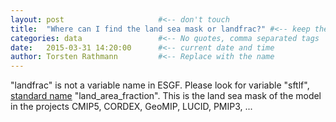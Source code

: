 ```yaml
---
layout: post                     #<-- don't touch
title:  "Where can I find the land sea mask or landfrac?" #<-- keep the quotes " ... "
categories: data                 #<-- No quotes, comma separated tags
date:   2015-03-31 14:20:00      #<-- current date and time
author: Torsten Rathmann         #<-- Replace with the name
---
```


"landfrac" is not a variable name in ESGF. Please look for variable "sftlf", [standard name][CF] "land_area_fraction". This is the land sea mask of the model in the projects CMIP5, CORDEX, GeoMIP, LUCID, PMIP3, ...

[CF]: http://cfconventions.org/standard-names.html

